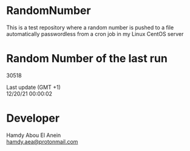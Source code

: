 # RandomNumber    
This is a test repository where a random number is pushed to a file automatically passwordless from a cron job in my Linux CentOS server    
# Random Number of the last run   
30518
      
Last update (GMT +1)    
12/20/21 00:00:02
# Developer    
Hamdy Abou El Anein   
hamdy.aea@protonmail.com
